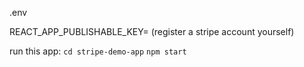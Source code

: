 .env

REACT_APP_PUBLISHABLE_KEY= (register a stripe account yourself)


run this app:
`cd stripe-demo-app`
`npm start`